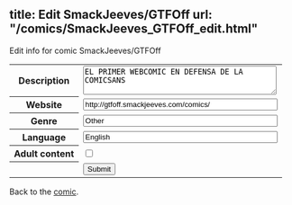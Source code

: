 title: Edit SmackJeeves/GTFOff
url: "/comics/SmackJeeves_GTFOff_edit.html"
---
Edit info for comic SmackJeeves/GTFOff

<form name="comic" action="http://gaepostmail.appspot.com/comic/" method="post">
<table class="comicinfo">
<tr>
<th>Description</th><td><textarea name="description" cols="40" rows="3">EL PRIMER WEBCOMIC EN DEFENSA DE LA COMICSANS</textarea></td>
</tr>
<tr>
<th>Website</th><td><input type="text" name="url" value="http://gtfoff.smackjeeves.com/comics/" size="40"/></td>
</tr>
<tr>
<th>Genre</th><td><input type="text" name="genre" value="Other" size="40"/></td>
</tr>
<tr>
<th>Language</th><td><input type="text" name="language" value="English" size="40"/></td>
</tr>
<tr>
<th>Adult content</th><td><input type="checkbox" name="adult" value="adult" /></td>
</tr>
<tr>
<th></th><td>
<input type="hidden" name="comic" value="SmackJeeves_GTFOff" />
<input type="submit" name="submit" value="Submit" />
</td>
</tr>
</table>
</form>

Back to the [comic](SmackJeeves_GTFOff.html).
